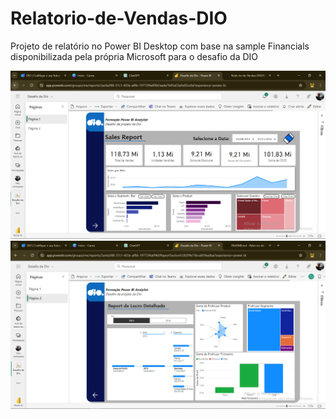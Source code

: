 # Relatorio-de-Vendas-DIO
Projeto de relatório no Power BI Desktop com base na sample Financials disponibilizada pela própria Microsoft para o desafio da DIO

![Texto Alternativo](./Desafio-DIO/img/Relatorio%20pg1.png)
![Texto Alternativo](./Desafio-DIO/img/Relatorio%20pg2.png)
